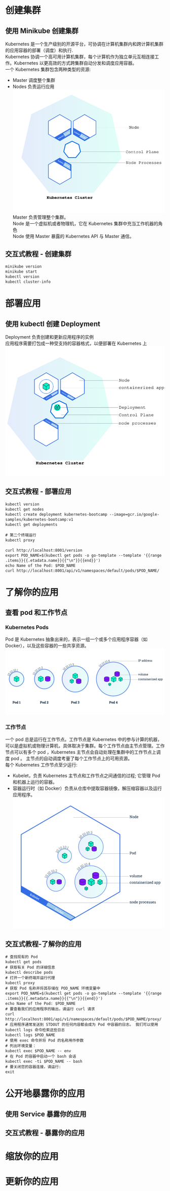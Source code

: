 # 创建集群
## 使用 Minikube 创建集群
Kubernetes 是一个生产级别的开源平台，可协调在计算机集群内和跨计算机集群的应用容器的部署（调度）和执行.  
Kubernetes 协调一个高可用计算机集群，每个计算机作为独立单元互相连接工作。Kubernetes 以更高效的方式跨集群自动分发和调度应用容器。  
一个 Kubernetes 集群包含两种类型的资源:
* Master 调度整个集群
* Nodes 负责运行应用  
![集群图](../../images/k8s_cluster.svg)  
Master 负责管理整个集群。  
Node 是一个虚拟机或者物理机，它在 Kubernetes 集群中充当工作机器的角色  
Node 使用 Master 暴露的 Kubernetes API 与 Master 通信。
## 交互式教程 - 创建集群
```
minikube version
minikube start
kubectl version
kubectl cluster-info
```

# 部署应用
## 使用 kubectl 创建 Deployment
Deployment 负责创建和更新应用程序的实例  
应用程序需要打包成一种受支持的容器格式，以便部署在 Kubernetes 上  
![集群图](../../images/k8s-module_02_first_app.svg)  

## 交互式教程 - 部署应用
```
kubectl version
kubectl get nodes
kubectl create deployment kubernetes-bootcamp --image=gcr.io/google-samples/kubernetes-bootcamp:v1
kubectl get deployments

# 第二个终端运行
kubectl proxy

curl http://localhost:8001/version
export POD_NAME=$(kubectl get pods -o go-template --template '{{range .items}}{{.etadata.name}}{{"\n"}}{{end}}')
echo Name of the Pod: $POD_NAME
curl http://localhost:8001/api/v1/namespaces/default/pods/$POD_NAME/
```

# 了解你的应用
## 查看 pod 和工作节点
### Kubernetes Pods
Pod 是 Kubernetes 抽象出来的，表示一组一个或多个应用程序容器（如 Docker），以及这些容器的一些共享资源。
![Pod 概览](../../images/k8s-module_03_pods.svg)  
### 工作节点
一个 pod 总是运行在工作节点。工作节点是 Kubernetes 中的参与计算的机器，可以是虚拟机或物理计算机，具体取决于集群。每个工作节点由主节点管理。工作节点可以有多个 pod ，Kubernetes 主节点会自动处理在集群中的工作节点上调度 pod 。 主节点的自动调度考量了每个工作节点上的可用资源。  
每个 Kubernetes 工作节点至少运行:
* Kubelet，负责 Kubernetes 主节点和工作节点之间通信的过程; 它管理 Pod 和机器上运行的容器。
* 容器运行时（如 Docker）负责从仓库中提取容器镜像，解压缩容器以及运行应用程序。
![工作节点概览](../../images/k8s-module_03_nodes.svg)  

## 交互式教程-了解你的应用
```
# 查找现有的 Pod
kubectl get pods
# 获取有关 Pod 的详细信息
kubectl describe pods
# 打开一个新终端并运行代理
kubectl proxy
# 获取 Pod 名称并将其存储在 POD_NAME 环境变量中
export POD_NAME=$(kubectl get pods -o go-template --template '{{range .items}}{{.metadata.name}}{{"\n"}}{{end}}')
echo Name of the Pod: $POD_NAME
# 要查看我们的应用程序的输出，请运行 curl 请求
curl http://localhost:8001/api/v1/namespaces/default/pods/$POD_NAME/proxy/
# 应用程序通常发送到 STDOUT 的任何内容都会成为 Pod 中容器的日志。 我们可以使用 kubectl logs 命令检索这些日志
kubectl logs $POD_NAME
# 使用 exec 命令并将 Pod 的名称用作参数
# 列出环境变量：
kubectl exec $POD_NAME -- env
# 在 Pod 的容器中启动一个 bash 会话
kubectl exec -ti $POD_NAME -- bash
# 要关闭您的容器连接，请运行:
exit
```

# 公开地暴露你的应用
## 使用 Service 暴露你的应用
## 交互式教程 - 暴露你的应用

# 缩放你的应用
# 更新你的应用